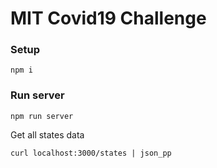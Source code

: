 # MIT Covid19 Challenge

### Setup
```
npm i
```

### Run server
```
npm run server
```

Get all states data
```
curl localhost:3000/states | json_pp
```
